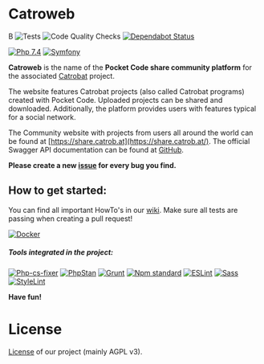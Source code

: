 # Catroweb
B
![Tests](https://github.com/Catrobat/Catroweb-Symfony/workflows/Tests/badge.svg)
![Code Quality Checks](https://github.com/Catrobat/Catroweb-Symfony/workflows/Code%20Quality%20Checks/badge.svg)
[![Dependabot Status](https://api.dependabot.com/badges/status?host=github&repo=Catrobat/Catroweb)](https://dependabot.com)

[![Php 7.4](https://img.shields.io/badge/PHP-7.4-informational.svg)](https://www.php.net/)
[![Symfony](https://img.shields.io/badge/Symfony-4.4-informational.svg)](https://cs.symfony.com/)

**Catroweb** is the name of the **Pocket Code share community platform** for the associated [Catrobat](https://github.com/Catrobat/) project. 

The website features Catrobat projects (also called Catrobat programs) created with Pocket Code. 
Uploaded projects can be shared and downloaded. Additionally, the platform provides users with features typical for a social network.

The Community website with projects from users all around the world can be found at [https://share.catrob.at](https://share.catrob.at/).
The official Swagger API documentation can be found at [GitHub](https://github.com/Catrobat/Catroweb-API/blob/develop/catroweb.yaml).

**Please create a new [issue](https://github.com/Catrobat/Catroweb/issues/new) for every bug you find.**

## How to get started: 

You can find all important HowTo's in our [wiki](https://github.com/Catrobat/Catroweb-Symfony/wiki).
Make sure all tests are passing when creating a pull request!

[![Docker](https://img.shields.io/badge/Docker-supported-brightgreen.svg)](https://github.com/Catrobat/Catroweb/wiki/Docker)

##### Tools integrated in the project:

[![Php-cs-fixer](https://img.shields.io/badge/Php_Code_Style-PHP_CS_Fixer-informational.svg)](https://github.com/FriendsOfPHP/PHP-CS-Fixer)
[![PhpStan](https://img.shields.io/badge/Php_Code_Quality-PHPStan,_PhpCPD_-informational.svg)](https://github.com/phpstan/phpstan)
[![Grunt](https://img.shields.io/badge/Task_Runner-Grunt-orange.svg)](https://gruntjs.com/)
[![Npm standard](https://img.shields.io/badge/JS_Code_Style-standard-green.svg)](https://standardjs.com)
[![ESLint](https://img.shields.io/badge/JS_Code_Quality-ESLint-green.svg)](https://eslint.org/)
[![Sass](https://img.shields.io/badge/CSS_Preprocessor-npm_sass-ff69b4.svg)](https://sass-lang.com/)
[![StyleLint](https://img.shields.io/badge/CSS_Code_Style-StyleLint-ff69b4.svg)](https://stylelint.io/)

**Have fun!**

# License #
[License](https://catrob.at/licenses) of our project (mainly AGPL v3).
